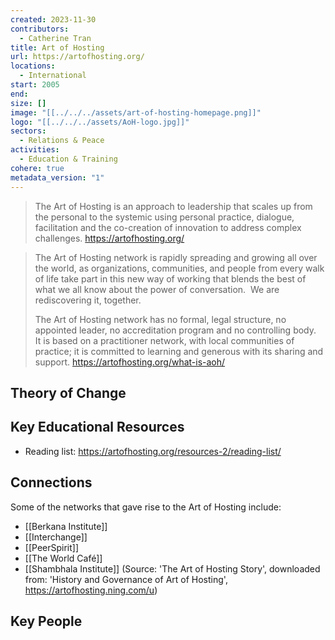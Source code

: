 ```yaml
---
created: 2023-11-30
contributors:
  - Catherine Tran
title: Art of Hosting
url: https://artofhosting.org/
locations:
  - International
start: 2005
end: 
size: []
image: "[[../../../assets/art-of-hosting-homepage.png]]"
logo: "[[../../../assets/AoH-logo.jpg]]"
sectors:
  - Relations & Peace
activities:
  - Education & Training
cohere: true
metadata_version: "1"
---
```

>The Art of Hosting is an approach to leadership that scales up from the personal to the systemic using personal practice, dialogue, facilitation and the co-creation of innovation to address complex challenges.
https://artofhosting.org/

>The Art of Hosting network is rapidly spreading and growing all over the world, as organizations, communities, and people from every walk of life take part in this new way of working that blends the best of what we all know about the power of conversation.  We are rediscovering it, together.
>
>The Art of Hosting network has no formal, legal structure, no appointed leader, no accreditation program and no controlling body.  It is based on a practitioner network, with local communities of practice; it is committed to learning and generous with its sharing and support.
https://artofhosting.org/what-is-aoh/

## Theory of Change


## Key Educational Resources

- Reading list: https://artofhosting.org/resources-2/reading-list/
## Connections

Some of the networks that gave rise to the Art of Hosting include: 
- [[Berkana Institute]]
- [[Interchange]]
- [[PeerSpirit]]
- [[The World Café]]
- [[Shambhala Institute]]
(Source: 'The Art of Hosting Story', downloaded from: 'History and Governance of Art of Hosting', https://artofhosting.ning.com/u)

## Key People



